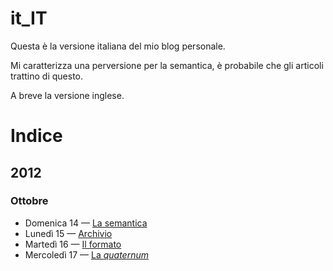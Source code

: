it_IT
=====

Questa è la versione italiana del mio blog personale.

Mi caratterizza una perversione per la semantica, è probabile che gli articoli
trattino di questo.

A breve la versione inglese.

Indice
======

2012
----

### Ottobre

- Domenica 14 — [La semantica](https://github.com/yuchi/it_IT/blob/master/2012/10/14/la_semantica.md)
- Lunedì 15 — [Archivio](https://github.com/yuchi/it_IT/blob/master/2012/10/15/archivio.md)
- Martedì 16 — [Il formato](https://github.com/yuchi/it_IT/blob/master/2012/10/16/il_formato.md)
- Mercoledì 17 — [La _quaternum_](https://github.com/yuchi/it_IT/blob/master/2012/10/17/la_quaternum_parte_i.md)
